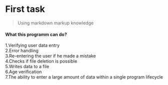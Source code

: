 # First task
>Using markdown markup knowledge
#### What this programm can do?
1.Verifying user data entry\
2.Error handling\
3.Re-entering the user if he made a mistake\
4.Checks if file deletion is possible\
5.Writes data to a file\
6.Age verification\
7.The ability to enter a large amount of data within a single program lifecycle
